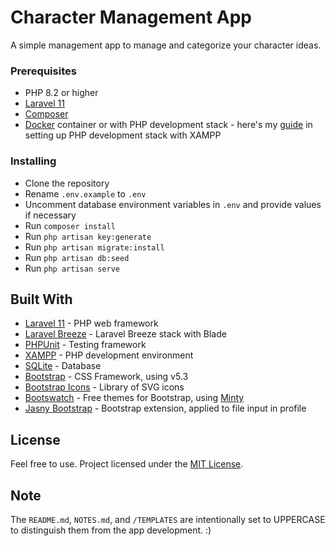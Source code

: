 # Character Management App

A simple management app to manage and categorize your character ideas.

### Prerequisites

- PHP 8.2 or higher
- [Laravel 11](https://github.com/laravel/laravel/tree/11.x)
- [Composer](https://getcomposer.org/)
- [Docker](https://laravel.com/docs/installation#docker-installation-using-sail) container or with PHP development stack - here's my [guide](https://gist.github.com/bileeave/14f9eca3dfe65bbb7ea4bca52fab0a84) in setting up PHP development stack with XAMPP

### Installing

- Clone the repository
- Rename `.env.example` to `.env`
- Uncomment database environment variables in `.env` and provide values if necessary
- Run `composer install`
- Run `php artisan key:generate`
- Run `php artisan migrate:install`
- Run `php artisan db:seed`
- Run `php artisan serve`

## Built With

* [Laravel 11](https://laravel.com/docs/11.x/releases) - PHP web framework
* [Laravel Breeze](https://laravel.com/docs/starter-kits#laravel-breeze) - Laravel Breeze stack with Blade
* [PHPUnit](https://laravel.com/docs/testing#main-content) - Testing framework
* [XAMPP](https://www.apachefriends.org/) - PHP development environment
* [SQLite](https://laravel.com/docs/database#sqlite-configuration) - Database
* [Bootstrap](https://getbootstrap.com/) - CSS Framework, using v5.3
* [Bootstrap Icons](https://icons.getbootstrap.com/) - Library of SVG icons
* [Bootswatch](https://bootswatch.com/) - Free themes for Bootstrap, using [Minty](https://bootswatch.com/minty/)
* [Jasny Bootstrap](https://www.jasny.net/bootstrap/) - Bootstrap extension, applied to file input in profile

## License

Feel free to use. Project licensed under the [MIT License](LICENSE.md).

## Note

The `README.md`, `NOTES.md`, and `/TEMPLATES` are intentionally set to UPPERCASE to distinguish them from the app development. :)